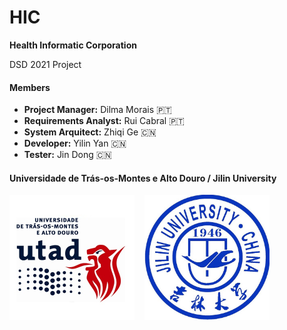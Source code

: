 # HIC
**Health Informatic Corporation**

DSD 2021 Project  

#### Members
* **Project Manager:** Dilma Morais :portugal:
* **Requirements Analyst:** Rui Cabral :portugal:
* **System Arquitect:** Zhiqi Ge  :cn:
* **Developer:** Yilin Yan :cn:
* **Tester:** Jin Dong :cn:

#### Universidade de Trás-os-Montes e Alto Douro / Jilin University
<img src="Uni Logos/utad.jpg" width="200"> &nbsp;&nbsp; <img src="Uni Logos/Jilin University.jpg" width="200">
